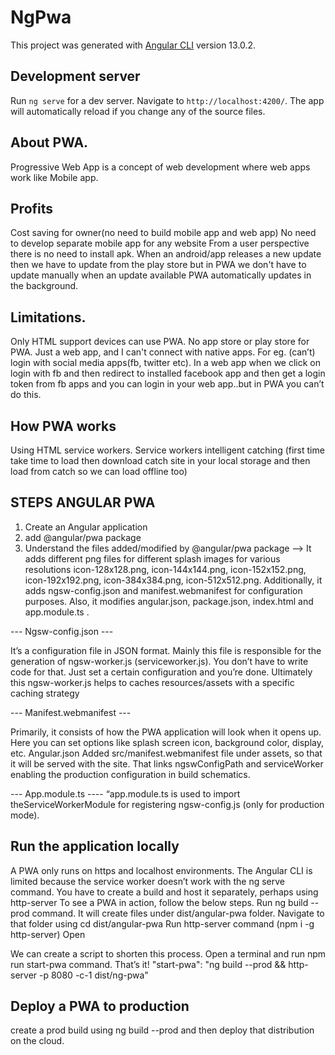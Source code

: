 # NgPwa

This project was generated with [Angular CLI](https://github.com/angular/angular-cli) version 13.0.2.

## Development server

Run `ng serve` for a dev server. Navigate to `http://localhost:4200/`. The app will automatically reload if you change any of the source files.

## About PWA.
Progressive Web App is a concept of web development where web apps work like Mobile app.

## Profits
Cost saving for owner(no need to build mobile app and web app)
No need to develop separate mobile app for any website
From a user perspective there is no need to install apk.
When an android/app releases a new update then we have to update from the play store but in PWA we don't have to update manually when an update available PWA automatically updates in the background.

## Limitations.
Only HTML support devices  can use PWA.
No app store or play store for PWA.
Just a web app, and I can't connect with native apps.
For eg. (can’t) login with social media apps(fb, twitter etc). In a web app when we click on login with fb and then redirect to installed facebook app and then get a login token from fb apps and you can login in your web app..but in PWA you can’t do this.

## How PWA works
Using HTML service workers.
Service workers intelligent catching (first time take time to load then download catch site in your local storage and then load from catch so we can load offline too)

## STEPS ANGULAR PWA
1) Create an Angular application
2) add @angular/pwa package
3) Understand the files added/modified by @angular/pwa package
--> It adds different png files for different splash images for various resolutions icon-128x128.png, icon-144x144.png, icon-152x152.png, icon-192x192.png, icon-384x384.png, icon-512x512.png. Additionally, it adds ngsw-config.json and manifest.webmanifest for configuration purposes. Also, it modifies angular.json, package.json, index.html and app.module.ts .

--- Ngsw-config.json ---

It’s a configuration file in JSON format. Mainly this file is responsible for the generation of ngsw-worker.js (serviceworker.js). You don’t have to write code for that. Just set a certain configuration and you’re done. Ultimately this ngsw-worker.js helps to caches resources/assets with a specific caching strategy

 --- Manifest.webmanifest ---

Primarily, it consists of how the PWA application will look when it opens up. Here you can set options like splash screen icon, background color, display, etc.
Angular.json
Added src/manifest.webmanifest file under assets, so that it will be served with the site. That links ngswConfigPath and serviceWorker enabling the production configuration in build schematics.
	
 --- App.module.ts ----
“app.module.ts is used to import theServiceWorkerModule for registering ngsw-config.js (only for production mode).
 
## Run the application locally

A PWA only runs on https and localhost environments. 
The Angular CLI is limited because the service worker doesn’t work with the ng serve command. You have to create a build and host it separately, perhaps using http-server
To see a PWA in action, follow the below steps.
Run ng build --prod command. It will create files under dist/angular-pwa folder.
Navigate to that folder using cd dist/angular-pwa
Run http-server command (npm i -g http-server)
Open

We can create a script to shorten this process. Open a terminal and run npm run start-pwa command. That’s it!
"start-pwa": "ng build --prod && http-server -p 8080 -c-1 dist/ng-pwa"
 
## Deploy a PWA to production
create a prod build using ng build --prod and then deploy that distribution on the cloud.


